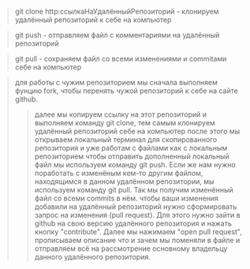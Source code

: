 > git clone http:ссылкаНаУдалённыйРепозиторий - клонируем удалённый репозиторий к себе на компьютер

> git push - отправляем файл с комментариями на удалённый репозиторий

> git pull - сохраняем файл со всеми изменениями и commitами себе на компьютер

> для работы с чужим репозиторием мы сначала выполняем фунцию fork, чтобы перенять чужой репозиторий к себе на сайте github.
>> далее мы копируем ссылку на этот репозиторий и выполняем команду git clone, тем самым клонируем удалённый репозиторий себе на компьютер
>> после этого мы открываем локальный терминал для скопированного репозитория и уже работам с файлами как с локальным репозиторием
>> чтобы отправить дополненный локальный файл мы используем команду git push. Если же нам нужно поработать с изменёным кем-то другим файлом, находящимся в данном удалённом репозитории, мы используем команду git pull. Так мы получим изменённый файл со всеми commits в нём.
>> чтобы ваши изменения добавили на удалённый репозиторий нужно сформировать запрос на изменения (pull request). Для этого нужно зайти в github на свою версию удалённого репозитория и нажать кнопку "contribute". Далее мы нажимаем "open pull request", прописываем описание что и зачем мы поменяли в файле и отправляем всё на рассмотрение основному владельцу данного удалённого репозитория.